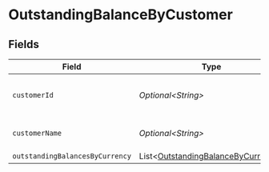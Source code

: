 # OutstandingBalanceByCustomer


## Fields

| Field                                                                                          | Type                                                                                           | Required                                                                                       | Description                                                                                    | Example                                                                                        |
| ---------------------------------------------------------------------------------------------- | ---------------------------------------------------------------------------------------------- | ---------------------------------------------------------------------------------------------- | ---------------------------------------------------------------------------------------------- | ---------------------------------------------------------------------------------------------- |
| `customerId`                                                                                   | *Optional\<String>*                                                                            | :heavy_minus_sign:                                                                             | Unique identifier for the customer.                                                            | 123                                                                                            |
| `customerName`                                                                                 | *Optional\<String>*                                                                            | :heavy_minus_sign:                                                                             | Full name of the customer.                                                                     | Super Store                                                                                    |
| `outstandingBalancesByCurrency`                                                                | List\<[OutstandingBalanceByCurrency](../../models/components/OutstandingBalanceByCurrency.md)> | :heavy_minus_sign:                                                                             | N/A                                                                                            |                                                                                                |